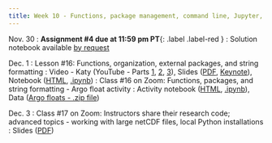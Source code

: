 ```yaml
---
title: Week 10 - Functions, package management, command line, Jupyter, IDEs; final project (analyzing data)
---
```


Nov. 30
: **Assignment #4 due at 11:59 pm PT**{: .label .label-red }
  : Solution notebook available [by request](ethancc@uw.edu)

Dec. 1
: Lesson #16: Functions, organization, external packages, and string formatting
  : Video - Katy (YouTube - Parts [1](#), [2](#), [3](#)), Slides ([PDF](/OCEAN_215/materials/lessons/lesson_16.pdf), [Keynote](/OCEAN_215/materials/lessons/lesson_16.key)), Notebook ([HTML](https://nbviewer.org/github/ethan-campbell/OCEAN_215/blob/main/materials/lessons/lesson_16_notebook.ipynb), [.ipynb](/OCEAN_215/materials/lessons/lesson_16_notebook.ipynb))
: Class #16 on Zoom: Functions, packages, and string formatting - Argo float activity
  : Activity notebook ([HTML](https://nbviewer.org/github/ethan-campbell/OCEAN_215/blob/main/materials/class/class_16_notebook.ipynb), [.ipynb](/OCEAN_215/materials/class/class_16_notebook.ipynb)), Data ([Argo floats - .zip file](/OCEAN_215/materials/data/class_16_float_data.zip))

Dec. 3
: Class #17 on Zoom: Instructors share their research code; advanced topics - working with large netCDF files, local Python installations
  : Slides ([PDF](/OCEAN_215/materials/class/class_17.pdf))
